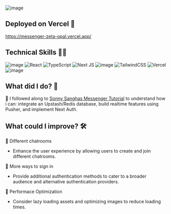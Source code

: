 ![image](https://github.com/calalty/Messenger/assets/64406113/c3de57dc-277e-41d9-a5be-dd60bdec005d)

## Deployed on Vercel 🚀

https://messenger-zeta-opal.vercel.app/

## Technical Skills 👨‍💻
![image](https://github.com/calalty/Messenger/assets/64406113/a179c32c-af63-4e40-9497-f12d91e5b074)
 ![React](https://img.shields.io/badge/react-%2320232a.svg?style=for-the-badge&logo=react&logoColor=%2361DAFB) ![TypeScript](https://img.shields.io/badge/typescript-%23007ACC.svg?style=for-the-badge&logo=typescript&logoColor=white) ![Next JS](https://img.shields.io/badge/Next-black?style=for-the-badge&logo=next.js&logoColor=white) ![image](https://github.com/calalty/Messenger/assets/64406113/9ebeb546-5df9-418c-bc8b-5bf174f17525)
 ![TailwindCSS](https://img.shields.io/badge/tailwindcss-%2338B2AC.svg?style=for-the-badge&logo=tailwind-css&logoColor=white) ![Vercel](https://img.shields.io/badge/vercel-%23000000.svg?style=for-the-badge&logo=vercel&logoColor=white) ![image](https://github.com/calalty/Messenger/assets/64406113/2c7ca4a2-1003-49aa-8658-e398e0d98964)

## What did I do? 🤔

🎯 I followed along to [Sonny Sanghas Messenger Tutorial](https://www.youtube.com/watch?v=T2jKJF4BZOY) to understand how i can: integrate an Upstash/Redis database, build realtime features using Pusher, and implement Next Auth.

## What could I improve? 🛠️

🎯 Different chatrooms
- Enhance the user experience by allowing users to create and join different chatrooms.

🎯 More ways to sign in
- Provide additional authentication methods to cater to a broader audience and alternative authentication providers.

🎯 Performace Optimization
- Consider lazy loading assets and optimizing images to reduce loading times.
